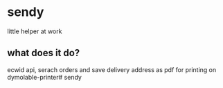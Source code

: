 # sendy

little helper at work

## what does it do?

ecwid api, serach orders and save delivery address as pdf for printing on dymolable-printer# sendy
